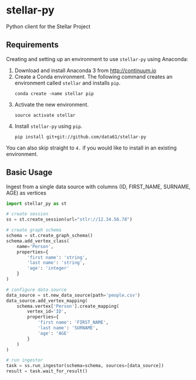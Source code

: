# stellar-py
Python client for the Stellar Project

## Requirements
Creating and setting up an environment to use `stellar-py` using Anaconda:
1. Download and install Anaconda 3 from <http://continuum.io>
2. Create a Conda environment. The following command creates an environment called `stellar` and installs `pip`.
    ```
    conda create -name stellar pip
    ```
3. Activate the new environment.
    ```
    source activate stellar
    ```
4. Install `stellar-py` using `pip`.
    ```
    pip install git+git://github.com/data61/stellar-py
    ``` 
You can also skip straight to `4.` if you would like to install in an existing environment.

## Basic Usage
Ingest from a single data source with columns (ID, FIRST_NAME, SURNAME, AGE) as vertices
```python
import stellar_py as st

# create session
ss = st.create_session(url="stlr://12.34.56.78")

# create graph schema
schema = st.create_graph_schema()
schema.add_vertex_class(
    name='Person',
    properties={
        'first name': 'string',
        'last name': 'string',
        'age': 'integer'
    }
)

# configure data source
data_source = st.new_data_source(path='people.csv')
data_source.add_vertex_mapping(
    schema.vertex['Person'].create_mapping(
        vertex_id='ID',
        properties={
            'first name': 'FIRST_NAME',
            'last name': 'SURNAME',
            'age': 'AGE'
        }
    )
)

# run ingestor
task = ss.run_ingestor(schema=schema, sources=[data_source])
result = task.wait_for_result()
```
